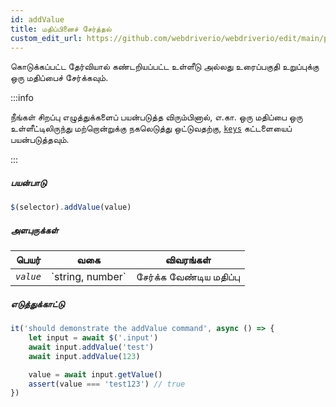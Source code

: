```yaml
---
id: addValue
title: மதிப்பினைச் சேர்த்தல்
custom_edit_url: https://github.com/webdriverio/webdriverio/edit/main/packages/webdriverio/src/commands/element/addValue.ts
---
```


கொடுக்கப்பட்ட தேர்வியால் கண்டறியப்பட்ட உள்ளீடு அல்லது உரைப்பகுதி உறுப்புக்கு ஒரு மதிப்பைச் சேர்க்கவும்.

:::info

நீங்கள் சிறப்பு எழுத்துக்களைப் பயன்படுத்த விரும்பினால், எ.கா. ஒரு மதிப்பை ஒரு உள்ளீட்டிலிருந்து மற்றொன்றுக்கு நகலெடுத்து ஒட்டுவதற்கு,
[`keys`](/docs/api/browser/keys) கட்டளையைப் பயன்படுத்தவும்.

:::

##### பயன்பாடு

```js
$(selector).addValue(value)
```

##### அளபுருக்கள்

<table>
  <thead>
    <tr>
      <th>பெயர்</th><th>வகை</th><th>விவரங்கள்</th>
    </tr>
  </thead>
  <tbody>
    <tr>
      <td><code><var>value</var></code></td>
      <td>`string, number`</td>
      <td>சேர்க்க வேண்டிய மதிப்பு</td>
    </tr>
  </tbody>
</table>

##### எடுத்துக்காட்டு

```js title="addValue.js"
it('should demonstrate the addValue command', async () => {
    let input = await $('.input')
    await input.addValue('test')
    await input.addValue(123)

    value = await input.getValue()
    assert(value === 'test123') // true
})
```